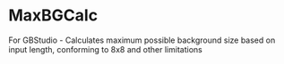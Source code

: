 # MaxBGCalc
For GBStudio - Calculates maximum possible background size based on input length, conforming to 8x8 and other limitations
